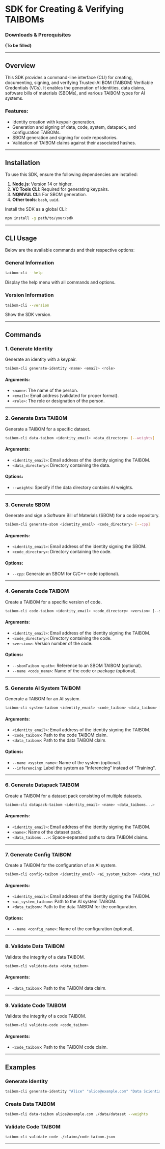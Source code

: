 # SDK for Creating & Verifying TAIBOMs

### Downloads & Prerequisites
**(To be filled)**

---

## Overview
This SDK provides a command-line interface (CLI) for creating, documenting, signing, and verifying Trusted-AI BOM (TAIBOM) Verifiable Credentials (VCs). It enables the generation of identities, data claims, software bills of materials (SBOMs), and various TAIBOM types for AI systems.

### Features:
- Identity creation with keypair generation.
- Generation and signing of data, code, system, datapack, and configuration TAIBOMs.
- SBOM generation and signing for code repositories.
- Validation of TAIBOM claims against their associated hashes.

---

## Installation
To use this SDK, ensure the following dependencies are installed:

1. **Node.js**: Version 14 or higher.
2. **VC Tools CLI**: Required for generating keypairs.
3. **NQMVUL CLI**: For SBOM generation.
4. **Other tools**: `bash`, `uuid`.

Install the SDK as a global CLI:
```bash
npm install -g path/to/your/sdk
```

---

## CLI Usage
Below are the available commands and their respective options:

### General Information
```bash
taibom-cli --help
```
Display the help menu with all commands and options.

### Version Information
```bash
taibom-cli --version
```
Show the SDK version.

---

## Commands

### 1. Generate Identity
Generate an identity with a keypair.
```bash
taibom-cli generate-identity <name> <email> <role>
```
#### Arguments:
- `<name>`: The name of the person.
- `<email>`: Email address (validated for proper format).
- `<role>`: The role or designation of the person.

---

### 2. Generate Data TAIBOM
Generate a TAIBOM for a specific dataset.
```bash
taibom-cli data-taibom <identity_email> <data_directory> [--weights]
```
#### Arguments:
- `<identity_email>`: Email address of the identity signing the TAIBOM.
- `<data_directory>`: Directory containing the data.

#### Options:
- `--weights`: Specify if the data directory contains AI weights.

---

### 3. Generate SBOM
Generate and sign a Software Bill of Materials (SBOM) for a code repository.
```bash
taibom-cli generate-sbom <identity_email> <code_directory> [--cpp]
```
#### Arguments:
- `<identity_email>`: Email address of the identity signing the SBOM.
- `<code_directory>`: Directory containing the code.

#### Options:
- `--cpp`: Generate an SBOM for C/C++ code (optional).

---

### 4. Generate Code TAIBOM
Create a TAIBOM for a specific version of code.
```bash
taibom-cli code-taibom <identity_email> <code_directory> <version> [--sbomTaibom <path>] [--name <code_name>]
```
#### Arguments:
- `<identity_email>`: Email address of the identity signing the TAIBOM.
- `<code_directory>`: Directory containing the code.
- `<version>`: Version number of the code.

#### Options:
- `--sbomTaibom <path>`: Reference to an SBOM TAIBOM (optional).
- `--name <code_name>`: Name of the code or package (optional).

---

### 5. Generate AI System TAIBOM
Generate a TAIBOM for an AI system.
```bash
taibom-cli system-taibom <identity_email> <code_taibom> <data_taibom> [--name <system_name>] [--inferencing]
```
#### Arguments:
- `<identity_email>`: Email address of the identity signing the TAIBOM.
- `<code_taibom>`: Path to the code TAIBOM claim.
- `<data_taibom>`: Path to the data TAIBOM claim.

#### Options:
- `--name <system_name>`: Name of the system (optional).
- `--inferencing`: Label the system as "Inferencing" instead of "Training".

---

### 6. Generate Datapack TAIBOM
Create a TAIBOM for a dataset pack consisting of multiple datasets.
```bash
taibom-cli datapack-taibom <identity_email> <name> <data_taiboms...>
```
#### Arguments:
- `<identity_email>`: Email address of the identity signing the TAIBOM.
- `<name>`: Name of the dataset pack.
- `<data_taiboms...>`: Space-separated paths to data TAIBOM claims.

---

### 7. Generate Config TAIBOM
Create a TAIBOM for the configuration of an AI system.
```bash
taibom-cli config-taibom <identity_email> <ai_system_taibom> <data_taibom> [--name <config_name>]
```
#### Arguments:
- `<identity_email>`: Email address of the identity signing the TAIBOM.
- `<ai_system_taibom>`: Path to the AI system TAIBOM.
- `<data_taibom>`: Path to the data TAIBOM for the configuration.

#### Options:
- `--name <config_name>`: Name of the configuration (optional).

---

### 8. Validate Data TAIBOM
Validate the integrity of a data TAIBOM.
```bash
taibom-cli validate-data <data_taibom>
```
#### Arguments:
- `<data_taibom>`: Path to the TAIBOM data claim.

---

### 9. Validate Code TAIBOM
Validate the integrity of a code TAIBOM.
```bash
taibom-cli validate-code <code_taibom>
```
#### Arguments:
- `<code_taibom>`: Path to the TAIBOM code claim.

---

## Examples

### Generate Identity
```bash
taibom-cli generate-identity "Alice" "alice@example.com" "Data Scientist"
```

### Create Data TAIBOM
```bash
taibom-cli data-taibom alice@example.com ./data/dataset --weights
```

### Validate Code TAIBOM
```bash
taibom-cli validate-code ./claims/code-taibom.json
```

---

